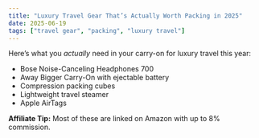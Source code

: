 ```yaml
---
title: "Luxury Travel Gear That’s Actually Worth Packing in 2025"
date: 2025-06-19
tags: ["travel gear", "packing", "luxury travel"]
---
```


Here’s what you *actually* need in your carry-on for luxury travel this year:

- Bose Noise-Canceling Headphones 700
- Away Bigger Carry-On with ejectable battery
- Compression packing cubes
- Lightweight travel steamer
- Apple AirTags

**Affiliate Tip:** Most of these are linked on Amazon with up to 8% commission.
